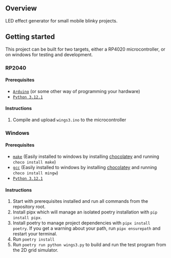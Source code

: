 ## Overview

LED effect generator for small mobile blinky projects.

## Getting started

This project can be built for two targets, either a RP4020 microcontroller, or on windows for testing and development.

### RP2040

#### Prerequisites

- [`Arduino`](https://www.arduino.cc/en/software) (or some other way of programming your hardware)
- [`Python 3.12.1`](https://www.python.org/downloads/)

#### Instructions

1. Compile and upload `wings3.ino` to the microcontroller

### Windows

#### Prerequisites

- [`make`](https://gnuwin32.sourceforge.net/packages/make.htm) (Easily installed to windows by installing [chocolatey](https://chocolatey.org/install) and running `choco install make`)
- [`gcc`](https://community.chocolatey.org/packages/mingw) (Easily installed to windows by installing [chocolatey](https://chocolatey.org/install) and running `choco install mingw`)
- [`Python 3.12.1`](https://www.python.org/downloads/)

#### Instructions

1. Start with prerequisites installed and run all commands from the repository root.
1. Install pipx which will manage an isolated poetry installation with `pip install pipx`.
1. Install poetry to manage project dependencies with `pipx install poetry`.
    If you get a warning about your path, run `pipx ensurepath` and restart your terminal.
1. Run `poetry install`
1. Run `poetry run python wings3.py` to build and run the test program from the 2D grid simulator.
